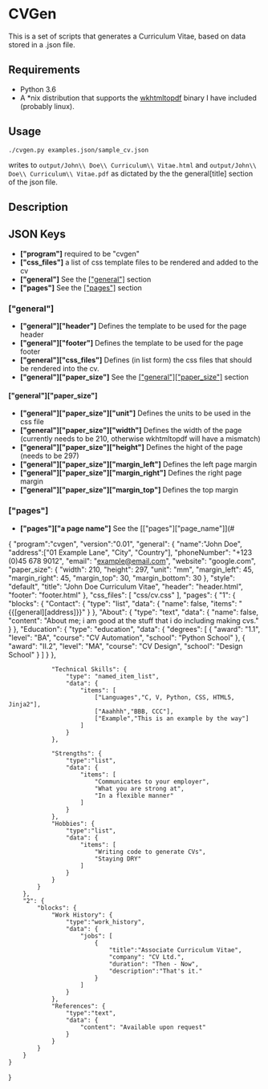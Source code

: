 # CVGen
This is a set of scripts that generates a Curriculum Vitae, based on data stored in a .json file.

## Requirements
* Python 3.6
* A \*nix distribution that supports the [wkhtmltopdf](https://wkhtmltopdf.org/) binary I have included (probably linux).

## Usage

    ./cvgen.py examples.json/sample_cv.json

writes to `output/John\\ Doe\\ Curriculum\\ Vitae.html`
and `output/John\\ Doe\\ Curriculum\\ Vitae.pdf`
as dictated by the the general[title] section of the json file.

## Description

## JSON Keys

* **["program"]** required to be "cvgen"
* **["css_files"]** a list of css template files to be rendered and added to the cv
* **["general"]** See the [["general"]](#general) section
* **["pages"]** See the [["pages"]](#pages) section

### ["general"]
* **["general"]["header"]** Defines the template to be used for the page header
* **["general"]["footer"]** Defines the template to be used for the page footer
* **["general"]["css_files"]** Defines (in list form) the css files that should be rendered into the cv.
* **["general"]["paper_size"]** See the [["general"]["paper_size"]](#["general"]["paper_size"]) section

#### ["general"]["paper_size"]
* **["general"]["paper_size"]["unit"]** Defines the units to be used in the css file
* **["general"]["paper_size"]["width"]** Defines the width of the page (currently needs to be 210, otherwise wkhtmltopdf will have a mismatch)
* **["general"]["paper_size"]["height"]** Defines the hight of the page (needs to be 297)
* **["general"]["paper_size"]["margin_left"]** Defines the left page margin
* **["general"]["paper_size"]["margin_right"]** Defines the right page margin
* **["general"]["paper_size"]["margin_top"]** Defines the top margin

### ["pages"]
* **["pages"]["a page name"]** See the [["pages"]["page_name"]](#

{
    "program":"cvgen",
    "version":"0.01",
    "general": {
        "name":"John Doe",
        "address":["01 Example Lane", "City", "Country"],
        "phoneNumber": "+123 (0)45 678 9012",
        "email": "example@email.com",
        "website": "google.com",
        "paper_size": {
            "width": 210,
            "height": 297,
            "unit": "mm",
            "margin_left": 45,
            "margin_right": 45,
            "margin_top": 30,
            "margin_bottom": 30
         },
        "style": "default",
        "title": "John Doe Curriculum Vitae",
        "header": "header.html",
        "footer": "footer.html"
    },
    "css_files": [ "css/cv.css" ],
    "pages": {
        "1": {
            "blocks": {
                "Contact": {
                    "type": "list",
                    "data": {
                        "name": false,
                        "items": "{{[general][address]}}"
                    }
                },
                "About": {
                    "type": "text",
                    "data": {
                        "name": false,
                        "content": "About me; i am good at the stuff that i do including making cvs."
                    }
                },
                "Education": {
                    "type": "education",
                    "data": {
                        "degrees": [
                            { "award": "1.1", "level": "BA", "course": "CV Automation", "school": "Python School" },
                            { "award": "II.2", "level": "MA", "course": "CV Design", "school": "Design School" }
                        ]
                    }
                },

                "Technical Skills": {
                    "type": "named_item_list",
                    "data": {
                        "items": [
                            ["Languages","C, V, Python, CSS, HTML5, Jinja2"],
                            ["Aaahhh","BBB, CCC"],
                            ["Example","This is an example by the way"]
                        ]
                    }
                },

                "Strengths": {
                    "type":"list",
                    "data": {
                        "items": [
                            "Communicates to your employer",
                            "What you are strong at",
                            "In a flexible manner"
                        ]
                    }
                },
                "Hobbies": {
                    "type":"list",
                    "data": {
                        "items": [
                            "Writing code to generate CVs",
                            "Staying DRY"
                        ]
                    }
                }
            }
        },
        "2": {
            "blocks": {
                "Work History": {
                    "type":"work_history",
                    "data": {
                        "jobs": [
                            {
                                "title":"Associate Curriculum Vitae",
                                "company": "CV Ltd.",
                                "duration": "Then - Now",
                                "description":"That's it."
                            } 
                        ]
                    }
                },
                "References": {
                    "type":"text",
                    "data": {
                        "content": "Available upon request"
                    }
                }
            }
        }
    }
}
    


